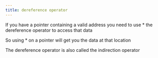 ```yaml
---
title: dereference operator
---
```


If you have a pointer containing a valid address you need to use \* the dereference operator to access that data

So using \* on a pointer will get you the data at that location

The dereference operator is also called the indirection operator
